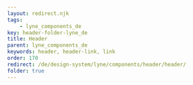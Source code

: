 ```yaml
---
layout: redirect.njk
tags: 
    - lyne_components_de
key: header-folder-lyne_de
title: Header
parent: lyne_components_de
keywords: header, header-link, link
order: 170
redirect: /de/design-system/lyne/components/header/header/
folder: true
---
```

